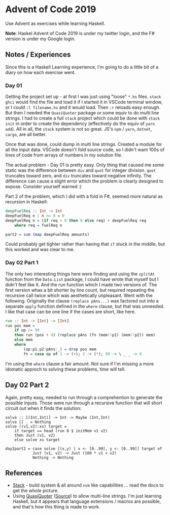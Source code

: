 # Advent of Code 2019
Use Advent as exercises while learning Haskell.

**Note**: Haskel Advent of Code 2019 is under my twitter login, and the F# version is under my Google login.

## Notes / Experiences
Since this is a Haskell Learning experience, I'm going to do a little bit of a diary on how each exercise went.

### Day 01
Getting the project set up - at first I was just using "loose" `*.hs` files. `stack ghci` would find the file and load it if I started it in VSCode terminal window, or I could `:l filename.hs` and it would load. Then `:r` reloads easy enough. But then I needed the `QuasiQuoter` package or some equiv to do multi line strings. I had to create a full `stack` project which could be done with `stack init` in order to create the dependency (effectively do the equiv of `yarn add`). All in all, the `stack` system is not so great. JS's `npm` / `yarn`, `dotnet`, `cargo`, are all better.

Once that was done, could dump in multi line strings. Created a module for all the input data. VSCode doesn't fold source code, so I didn't want 100s of lines of code from arrays of numbers in my solution file.

The actual problem - Day 01 is pretty easy. Only thing that caused me some static was the difference between `div` and `quot` for integer division. `quot` truncates toward zero, and `div` truncates toward negative infinity. The difference can cause a slight error which the problem is clearly designed to expose. Consider yourself warned :)

Part 2 of the problem, which I did with a fold in F#, seemed more natural as recursion in Haskell:

```Haskell
deepFuelReq :: Int -> Int
deepFuelReq n | n <= 0 = 0
deepFuelReq n = (if req < 0 then 0 else req) + deepFuelReq req
    where req = fuelReq n

part2 = sum (map deepFuelReq amounts)
```
Could probably get tighter rather than having that `if` stuck in the middle, but this worked and was clear to me.

### Day 02 Part 1
The only two interesting things here were finding and using the `splitAt` function from the `Data.List` package, I could have wrote that myself but I didn't feel like it. And the run function which I made two versions of. The first version whas a bit shorter by line count, but required repeating the recursive call twice which was aesthetically unpleasant. Went with the following. Originally the clause `(replace pAns...)` was factored out into a separate `apply` function defined in the `where` clause, but that was unneeded. I like that case can be one line if the cases are short, like here.

```Haskell
run :: Int -> [Int] -> [Int]
run pos mem =
    if op /= 99 
    then run (pos + 4) (replace pAns (fn (mem!!p1) (mem!!p2)) mem) 
    else mem
    where
        (op:p1:p2:pAns:_) = drop pos mem
        fn = case op of 1 -> (+); 2 -> (*); 99 -> \ _ _ -> 0
```
I'm using the `where` clause a fair amount. Not sure if I'm missing a more idomatic approch to solving these problems, time will tell.

## Day 02 Part 2
Again, pretty easy, needed to run through a comprehention to generate the possible inputs. Those were
run through a recursive function that will short circuit out when it finds the solution:

```Haskel
solve :: [(Int,Int)] -> Int -> Maybe (Int,Int)
solve [] _ = Nothing
solve ((v1,v2):xs) target =
    if target == head (run 0 $ initMem v1 v2)
    then Just (v1, v2)
    else solve xs target
    
day2part2 = case solve [(x,y) | x <- [0..99], y <- [0..99]] target of
            Just (v1, v2) -> Just (100 * v1 + v2)
            Nothing -> Nothing
```


## References
* [Stack](https://docs.haskellstack.org/en/stable/GUIDE) - build system & all around `nvm` like capabilities ... read the docs to get the whole picture.
* Using [QuasiQuoter](http://hackage.haskell.org/package/string-qq) ([Source](git://github.com/audreyt/string-qq)) to allow multi-line strings. I'm just learning Haskell, but it appears that language extensions / macros are possible, and that's how this thing is made to work.